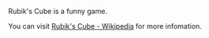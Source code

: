 Rubik's Cube is a funny game.

You can visit [Rubik's Cube - Wikipedia](https://en.wikipedia.org/wiki/Rubik%27s_Cube) for more infomation.